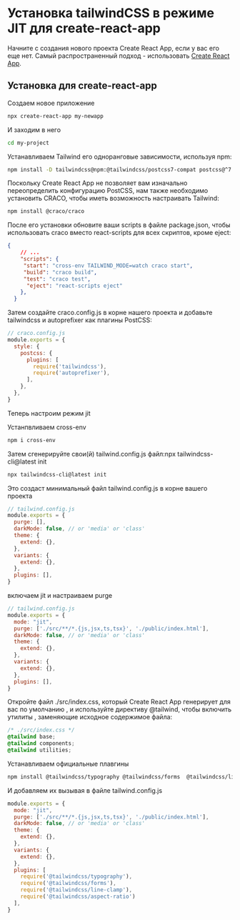 # Установка tailwindCSS в режиме JIT для create-react-app

Начните с создания нового проекта Create React App, если у вас его еще нет. Самый распространенный подход - использовать [Create React App](https://github.com/facebook/create-react-app).

## Установка для create-react-app

Создаем новое приложение

```bash
npx create-react-app my-newapp
```

И заходим в него

```bash
cd my-project
```

Устанавливаем Tailwind его одноранговые зависимости, используя npm:

```bash
npm install -D tailwindcss@npm:@tailwindcss/postcss7-compat postcss@^7 autoprefixer@^9
```

Поскольку Create React App не позволяет вам изначально переопределить конфигурацию PostCSS, нам также необходимо установить CRACO, чтобы иметь возможность настраивать Tailwind:

```bash
npm install @craco/craco
```

После его установки обновите ваши scripts в файле package.json, чтобы использовать craco вместо react-scripts для всех скриптов, кроме eject:

```json
{
    // ...
    "scripts": {
     "start": "cross-env TAILWIND_MODE=watch craco start",
     "build": "craco build",
     "test": "craco test",
      "eject": "react-scripts eject"
    },
  }
```

Затем создайте craco.config.js в корне нашего проекта и добавьте tailwindcss и autoprefixer как плагины PostCSS:

```jsx
// craco.config.js
module.exports = {
  style: {
    postcss: {
      plugins: [
        require('tailwindcss'),
        require('autoprefixer'),
      ],
    },
  },
}
```

Теперь настроим режим jit

Устанпвливаем cross-env

```bash
npm i cross-env
```

Затем сгенерируйте свои(й) tailwind.config.js файл:npx tailwindcss-cli@latest init

```bash
npx tailwindcss-cli@latest init
```

Это создаст минимальный файл tailwind.config.js в корне вашего проекта

```jsx
// tailwind.config.js
module.exports = {
  purge: [],
  darkMode: false, // or 'media' or 'class'
  theme: {
    extend: {},
  },
  variants: {
    extend: {},
  },
  plugins: [],
}
```

включаем jit и настраиваем purge

```jsx
// tailwind.config.js
module.exports = {
  mode: "jit",
  purge: ['./src/**/*.{js,jsx,ts,tsx}', './public/index.html'],
  darkMode: false, // or 'media' or 'class'
  theme: {
    extend: {},
  },
  variants: {
    extend: {},
  },
  plugins: [],
}
```

Откройте файл ./src/index.css, который Create React App генерирует для вас по умолчанию , и используйте директиву @tailwind, чтобы включить утилиты , заменяющие исходное содержимое файла:

```css
/* ./src/index.css */
@tailwind base;
@tailwind components;
@tailwind utilities;
```

Устанавливаем официальные плавгины

```bash
npm install @tailwindcss/typography @tailwindcss/forms  @tailwindcss/line-clamp npm install @tailwindcss/aspect-ratio
```

И добавляем их вызывая в файле tailwind.config.js

```jsx
module.exports = {
  mode: "jit",
  purge: ['./src/**/*.{js,jsx,ts,tsx}', './public/index.html'],
  darkMode: false, // or 'media' or 'class'
  theme: {
    extend: {},
  },
  variants: {
    extend: {},
  },
  plugins: [
    require('@tailwindcss/typography'),
    require('@tailwindcss/forms'),
    require('@tailwindcss/line-clamp'),
    require('@tailwindcss/aspect-ratio')
  ],
}
```
